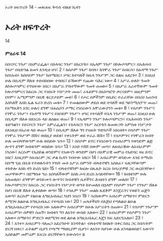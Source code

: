 ﻿
 ኦሪት ዘፍጥረት 14 - መጽሐፍ ቅዱስ ብሉይ ኪዳን
# ኦሪት ዘፍጥረት
14
### ምዕራፍ 14
በሰናዖር ንጉሥ በአምራፌል፥ በእላሳር ንጉሥ በአርዮክ፥ በኤላም ንጉሥ በኮሎዶጎምር፥ በአሕዛብ ንጉሥ በቲድዓል ዘመን እንዲህ ሆነ፤
2 ፤ ከሰዶም ንጉሥ ከባላ፥ ከገሞራ ንጉሥ ከብርሳ፥ ከአዳማ ንጉሥ ከሰነአብ፥ ከሰቦይም ንጉሥ ከሰሜበር፥ ዞዓር ከተባለች ከቤላ ንጉሥም ጋር ሰልፍ አደረጉ።
3 ፤ እነዚህ ሁሉ በሲዲም ሸለቆ ተሰብስበው ተባበሩ፤ ይኸውም የጨው ባሕር ነው።
4 ፤ አሥራ ሁለት ዓመት ለኮሎዶጎምር ተገዝተው ነበር፥ በአሥራ ሦስተኛውም ዓመት ዐመፁ።
5 ፤ በአሥራ አራተኛውም ዓመት ኮሎዶጎምርና ከእርሱ ጋር የነበሩት ነገሥታት መጡ፤ ራፋይምን በአስጣሮት ቃርናይም፥ ዙዚምንም በሃም፥ ኤሚምንም በሴዊ ቂርያታይም መቱ፤
6 ፤ የሖር ሰዎችንም በሴይር ተራራቸው በበረሀ አጠገብ እስካለች እስከ ኤል ፋራን ድረስ መቱ።
7 ፤ ተመልሰውም ቃዴስ ወደ ተባለች ወደ ዓይንሚስፓጥ መጡ፤ የአማሌቅን አገር ሁሉና ደግሞ በሐሴሶን ታማር የነበረውን አሞራውያንን መቱ።
8 ፤ የሰዶም ንጉሥና የገሞራ ንጉሥ፥ የአዳማ ንጉሥና የሰቦይም ንጉሥ፥ ዞዓር የተባለች የቤላ ንጉሥም ወጡ፤ እነዚህ ሁሉ በሲዲም ሸለቆ በእነርሱ ላይ ለሰልፍ ወጡ፤
9 ፤ የኤላምን ንጉሥ ኮሎዶጎምርን፥ የአሕዛብን ንጉሥ ቲድዓልን፥ የሰናዖርን ንጉሥ አምራፌልን፥ የእላሳርን ንጉሥ አርዮክን ለመውጋት አምስቱ ነገሥታት በእነዚህ በአራቱ ላይ ወጡ።
10 ፤ በሲዲም ሸለቆ ግን የዝፍት ጕድጓዶች ነበሩበት። የሰዶም ንጉሥ የገሞራ ንጉሥም ሸሹና ወደዚያ ወደቁ፤ የቀሩትም ወደ ተራራ ሸሹ።
11 ፤ የሰዶምንና የገሞራን ከብት ሁሉ መብላቸውንም ሁሉ ወስደው ሄዱ።
12 ፤ በሰዶም ይኖር የነበረውን የአብራምን የወንድም ልጅ ሎጥን ደግሞ ከብቱንም ወስደው ሄዱ።
13 ፤ አንድ የሸሸ ሰውም መጣ፥ ለዕብራዊው ለአብራምም ነገረው፤ እርሱም የኤስኮል ወንድምና የአውናን ወንድም በሆነ በአሞራዊ መምሬ የአድባር ዛፍ ይኖር ነበር፤ እነዚያም ከአብራም ጋር ቃል ኪዳን ገብተው ነበር።
14 ፤ አብራምም ወንድሙ እንደ ተማረከ በሰማ ጊዜ በቤቱ የተወለዱትን ሦስት መቶ አሥራ ስምንት ብላቴኖቹን አሰለፈ፥ ፍለጋቸውንም ተከትሎ እስከ ዳን ድረስ ሄደ።
15 ፤ ብላቴኖቹንም ከፍሎ በሌሊት እርሱ ከባሪያዎቹ ጋር ወረደባቸው፥ መታቸውም፥ በደማስቆ ግራ እስካለችውም እስከ ሖባ ድረስ አሳደዳቸው።
16 ፤ ከብቱንም ሁሉ አስመለሰ፥ ደግሞም ወንድሙን ሎጥንና ከብቶቹን ሴቶችንና ሕዝቡን ደግሞ መለሰ።
17 ፤ ኮሎዶጎምርንና ከእርሱ ጋር የነበሩትን ነገሥታት ወግቶ ከተመለሰ በኋላም የሰዶም ንጉሥ የንጉሥ ሸለቆ በሆነ በሴዊ ሸለቆ ሊቀበለው ወጣ።
18 ፤ የሳሌም ንጉሥ መልከ ጼዴቅም እንጀራንና የወይን ጠጅን አወጣ፤ እርሱም የልዑል እግዚአብሔር ካህን ነበረ።
19 ፤ ባረከውም። አብራም ሰማይንና ምድርን ለሚገዛ ለልዑል እግዚአብሔር የተባረከ ነው፤
20 ፤ ጠላቶችህን በእጅህ የጣለልህ ልዑል እግዚአብሔርም የተባረከ ነው አለውም። አብራምም ከሁሉ አሥራትን ሰጠው።
21 ፤ የሰዶም ንጉሥም አብራምን። ሰዎቹን ስጠኝ፥ ከብቱን ግን ለአንተ ውሰድ አለው።
22 ፤ አብራምም የሰዶምን ንጉሥ አለው። ሰማይንና ምድርን ወደሚገዛ ወደ ልዑል እግዚአብሔር እጄን ከፍ አድርጌአለሁ፤
23 ፤  
24 ፤ አንተ። አብራምን ባለጠጋ አደረግሁት እንዳትል፥ ብላቴኖቹ ከበሉት በቀር ከእኔ ጋር ከሄዱትም ድርሻ በቀር፥ ፈትልም ቢሆን የጫማ ማዘቢያም ቢሆን፥ ለአንተ ከሆነው ሁሉ እንዳልወስድ፤ አውናን ኤስኮልም መምሬም እነርሱ ድርሻቸውን ይውሰዱ። a 
